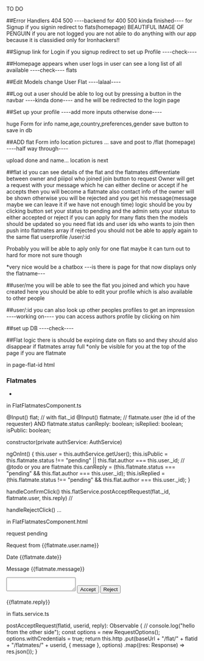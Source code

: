 TO DO

##Error Handlers 404 500 ----backend for 400 500 kinda finished----
for Signup if you signin redirect to flats(homepage) BEAUTIFUL IMAGE OF PENGUIN
if you are not logged you are not able to do anything with our app because it is
classidied only for Ironhackers!!

##Signup link for Login if you signup redirect to set up Profile ----check----

##Homepage appears when user logs in user can see a long list of all available ----check----
flats

##Edit Models change User Flat ----lalaal----

##Log out a user should be able to log out by pressing a button in the navbar ----kinda done----
and he will be redirected to the login page

##Set up your profile ----add more inputs otherwise done----

huge Form for info name,age,country,preferences,gender save button to save in db

##ADD flat Form info location pictures ... save and post to /flat (homepage) ----half way through----

upload done and name... location is next

##flat id you can see details of the flat and the flatmates differentiate
between owner and piiipol who joined join button to request Owner will get a
request with your message which he can either decline or accept if he accepts
then you will become a flatmate also contact info of the owner will be shown
otherwise you will be rejected and you get his message(message maybe we can
leave it if we have not enough time)
logic should be you by clicking button set your status to pending
and the admin sets your status to either accepted or reject if you can
apply for many flats then the models should be updated so you need flat ids and user ids who wants to join
then push into flatmates array
if rejected you should not be able to apply again to the same flat
userprofile /user/:id

Probably you will be able to aply only for one flat maybe it can turn out to hard for more
not sure though

\*very nice would be a chatbox
---is there is page for that now displays only the flatname---

##user/me you will be able to see the flat you joined and which you have created
here you should be able to edit your profile which is also available to other
people

##user/:id you can also look up other peoples profiles to get an impression ----working on----
you can access authors profile by clicking on him

##set up DB ----check----

##Flat logic
there is should be expiring date on flats so and they should also disappear if flatmates array full \*only be visible for you at the top of the page if you are flatmate

in page-flat-id html

<h3>Flatmates</h3>
<ul>
  <li *ngFor="let flatmate of flat.flatmates">
    <app-flat-flatmate [flat]="flat" [flatmate]="flatmate">
  </li>
</ul>

in FlatFlatmatesComponent.ts

@Input() flat; // with flat.\_id
@Input() flatmate; // flatmate.user (the id of the requester) AND flatmate.status
canReply: boolean;
isReplied: boolean;
isPublic: boolean;

constructor(private authService: AuthService)

ngOnInt() {
this.user = this.authService.getUser();
this.isPublic = this.flatmate.status !== "pending" || this.flat.author === this.user.\_id; // @todo or you are flatmate
this.canReply = (this.flatmate.status === "pending" && this.flat.author === this.user.\_id);
this.isReplied = (this.flatmate.status !== "pending" && this.flat.author === this.user.\_id);
}

handleConfirmClick()
this.flatService.postAcceptRequest(flat.\_id, flatmate.user, this.reply) //

handleRejectClick()
...

in FlatFlatmatesComponent.html

<div *ngIf="isPublic" class="pending">
  request pending
</div>
<div *ngIf="isPublic">
  <p>Request from {{flatmate.user.name}}</p>
  <p>Date {{flatmate.date}}</p>
  <p>Message {{flatmate.message}}</p>
  <div *ngIf="canReply">
    <textarea [(ngModel)]="reply"></textarea>
    <button >Accept</button>
    <button>Reject</button>
  </div>
  <p *ngIf="isReplied">{{flatmate.reply}}</p>

</div>

in flats.service.ts

postAcceptRequest(flatid, userid, reply): Observable<any> {
// console.log("hello from the other side");
const options = new RequestOptions();
options.withCredentials = true;
return this.http
.put(baseUrl + "/flat/" + flatid + "/flatmates/" + userid, { message }, options)
.map((res: Response) => res.json());
}

